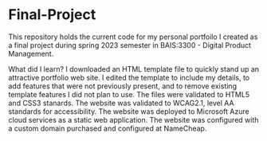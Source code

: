 # Final-Project
This repository holds the current code for my personal portfoilo I created as a final project during spring 2023 semester in BAIS:3300 - Digital Product Management.

What did I learn?
  I downloaded an HTML template file to quickly stand up an attractive portfolio web site.
  I edited the template to include my details, to add features that were not previously present, and to remove existing template features I did not plan to   use.
  The files were validated to HTML5 and CSS3 stanards.
  The website was validated to WCAG2.1, level AA standards for accessibility.
  The website was deployed to Microsoft Azure cloud services as a static web application.
  The website was configured with a custom domain purchased and configured at NameCheap.
